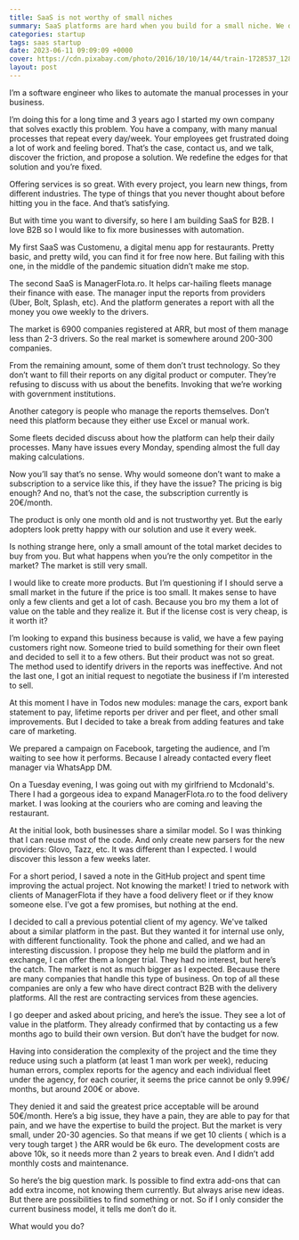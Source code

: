 ```yaml
---
title: SaaS is not worthy of small niches
summary: SaaS platforms are hard when you build for a small niche. We debate a case study how I decided to left a good idea behind.
categories: startup
tags: saas startup
date: 2023-06-11 09:09:09 +0000
cover: https://cdn.pixabay.com/photo/2016/10/10/14/44/train-1728537_1280.jpg
layout: post
---
```


I’m a software engineer who likes to automate the manual processes in your business.

I’m doing this for a long time and 3 years ago I started my own company that solves exactly this problem. You have a company, with many manual processes that repeat every day/week. Your employees get frustrated doing a lot of work and feeling bored. That’s the case, contact us, and we talk, discover the friction, and propose a solution. We redefine the edges for that solution and you’re fixed.

Offering services is so great. With every project, you learn new things, from different industries. The type of things that you never thought about before hitting you in the face. And that’s satisfying.

But with time you want to diversify, so here I am building SaaS for B2B. I love B2B so I would like to fix more businesses with automation.

My first SaaS was Customenu, a digital menu app for restaurants. Pretty basic, and pretty wild, you can find it for free now here. But failing with this one, in the middle of the pandemic situation didn’t make me stop.

The second SaaS is ManagerFlota.ro. It helps car-hailing fleets manage their finance with ease. The manager input the reports from providers (Uber, Bolt, Splash, etc). And the platform generates a report with all the money you owe weekly to the drivers.

The market is 6900 companies registered at ARR, but most of them manage less than 2-3 drivers. So the real market is somewhere around 200-300 companies.

From the remaining amount, some of them don’t trust technology. So they don’t want to fill their reports on any digital product or computer. They’re refusing to discuss with us about the benefits. Invoking that we’re working with government institutions.

Another category is people who manage the reports themselves. Don’t need this platform because they either use Excel or manual work.

Some fleets decided discuss about how the platform can help their daily processes. Many have issues every Monday, spending almost the full day making calculations.

Now you’ll say that’s no sense. Why would someone don’t want to make a subscription to a service like this, if they have the issue? The pricing is big enough? And no, that’s not the case, the subscription currently is 20€/month.

The product is only one month old and is not trustworthy yet. But the early adopters look pretty happy with our solution and use it every week.

Is nothing strange here, only a small amount of the total market decides to buy from you. But what happens when you’re the only competitor in the market? The market is still very small.

I would like to create more products. But I’m questioning if I should serve a small market in the future if the price is too small. It makes sense to have only a few clients and get a lot of cash. Because you bro my them a lot of value on the table and they realize it. But if the license cost is very cheap, is it worth it?

I’m looking to expand this business because is valid, we have a few paying customers right now. Someone tried to build something for their own fleet and decided to sell it to a few others. But their product was not so great. The method used to identify drivers in the reports was ineffective. And not the last one, I got an initial request to negotiate the business if I’m interested to sell.

At this moment I have in Todos new modules: manage the cars, export bank statement to pay, lifetime reports per driver and per fleet, and other small improvements. But I decided to take a break from adding features and take care of marketing.

We prepared a campaign on Facebook, targeting the audience, and I’m waiting to see how it performs. Because I already contacted every fleet manager via WhatsApp DM.

On a Tuesday evening, I was going out with my girlfriend to Mcdonald's. There I had a gorgeous idea to expand ManagerFlota.ro to the food delivery market. I was looking at the couriers who are coming and leaving the restaurant.

At the initial look, both businesses share a similar model. So I was thinking that I can reuse most of the code. And only create new parsers for the new providers: Glovo, Tazz, etc. It was different than I expected. I would discover this lesson a few weeks later.

For a short period, I saved a note in the GitHub project and spent time improving the actual project. Not knowing the market! I tried to network with clients of ManagerFlota if they have a food delivery fleet or if they know someone else. I’ve got a few promises, but nothing at the end.

I decided to call a previous potential client of my agency. We've talked about a similar platform in the past. But they wanted it for internal use only, with different functionality. Took the phone and called, and we had an interesting discussion. I propose they help me build the platform and in exchange, I can offer them a longer trial. They had no interest, but here’s the catch. The market is not as much bigger as I expected. Because there are many companies that handle this type of business. On top of all these companies are only a few who have direct contract B2B with the delivery platforms. All the rest are contracting services from these agencies.

I go deeper and asked about pricing, and here’s the issue. They see a lot of value in the platform. They already confirmed that by contacting us a few months ago to build their own version. But don’t have the budget for now.

Having into consideration the complexity of the project and the time they reduce using such a platform (at least 1 man work per week), reducing human errors, complex reports for the agency and each individual fleet under the agency, for each courier, it seems the price cannot be only 9.99€/ months, but around 200€ or above.

They denied it and said the greatest price acceptable will be around 50€/month. Here’s a big issue, they have a pain, they are able to pay for that pain, and we have the expertise to build the project. But the market is very small, under 20-30 agencies. So that means if we get 10 clients ( which is a very tough target ) the ARR would be 6k euro. The development costs are above 10k, so it needs more than 2 years to break even. And I didn’t add monthly costs and maintenance.

So here’s the big question mark. Is possible to find extra add-ons that can add extra income, not knowing them currently. But always arise new ideas. But there are possibilities to find something or not. So if I only consider the current business model, it tells me don’t do it.

What would you do?

